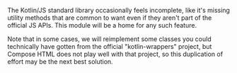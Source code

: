 The Kotlin/JS standard library occasionally feels incomplete, like it's missing utility methods that are common to want
even if they aren't part of the official JS APIs. This module will be a home for any such feature.

Note that in some cases, we will reimplement some classes you could technically have gotten from the official
"kotlin-wrappers" project, but Compose HTML does not play well with that project, so this duplication of effort may be
the next best solution.
